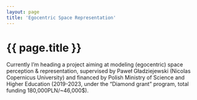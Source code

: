```yaml
---
layout: page
title: 'Egocentric Space Representation'
---
```


<h1 class="page-title">{{ page.title }}</h1>

Currently I’m heading a project aiming at modeling (egocentric) space perception & representation, supervised by Paweł Gładziejewski (Nicolas Copernicus University) and financed by Polish Ministry of Science and Higher Education (2019-2023, under the “Diamond grant” program, total funding 180,000PLN/~46,000$).
